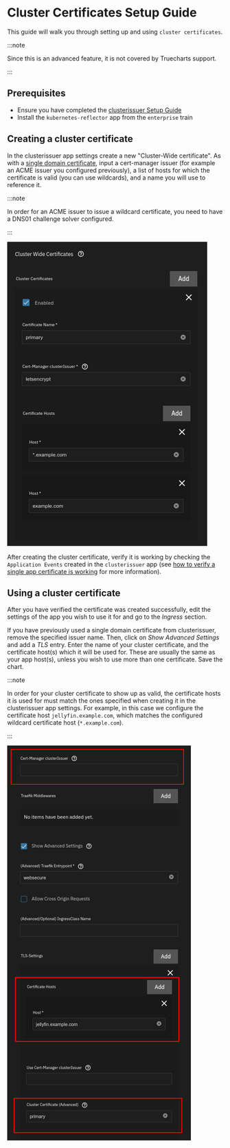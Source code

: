 # Cluster Certificates Setup Guide

This guide will walk you through setting up and using `cluster certificates`.

:::note

Since this is an advanced feature, it is not covered by Truecharts support.

:::

## Prerequisites

- Ensure you have completed the [clusterissuer Setup Guide](how-to)
- Install the `kubernetes-reflector` app from the `enterprise` train

## Creating a cluster certificate

In the clusterissuer app settings create a new "Cluster-Wide certificate". As with a [single domain certificate](how-to#configure-ingress-using-clusterissuer), input a cert-manager issuer (for example an ACME issuer you configured previously), a list of hosts for which the certificate is valid (you can use wildcards), and a name you will use to reference it.

:::note

In order for an ACME issuer to issue a wildcard certificate, you need to have a DNS01 challenge solver configured.

:::

![clusterissuer6](img/clusterissuer6.png)

After creating the cluster certificate, verify it is working by checking the `Application Events` created in the `clusterissuer` app (see [how to verify a single app certificate is working](how-to#verifying-clusterissuer-is-working) for more information).

## Using a cluster certificate

After you have verified the certificate was created successfully, edit the settings of the app you wish to use it for and go to the _Ingress_ section.

If you have previously used a single domain certificate from clusterissuer, remove the specified issuer name. Then, click on _Show Advanced Settings_ and add a _TLS_ entry. Enter the name of your cluster certificate, and the certificate host(s) which it will be used for. These are usually the same as your app host(s), unless you wish to use more than one certificate. Save the chart.

:::note

In order for your cluster certificate to show up as valid, the certificate hosts it is used for must match the ones specified when creating it in the clusterissuer app settings. For example, in this case we configure the certificate host `jellyfin.example.com`, which matches the configured wildcard certificate host (`*.example.com`).

:::

![clusterissuer7](img/clusterissuer7.png)
